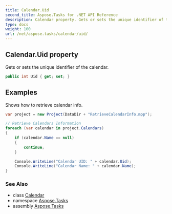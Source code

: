 ```yaml
---
title: Calendar.Uid
second_title: Aspose.Tasks for .NET API Reference
description: Calendar property. Gets or sets the unique identifier of the calendar
type: docs
weight: 100
url: /net/aspose.tasks/calendar/uid/
---
```

## Calendar.Uid property

Gets or sets the unique identifier of the calendar.

```csharp
public int Uid { get; set; }
```

## Examples

Shows how to retrieve calendar info.

```csharp
var project = new Project(DataDir + "RetrieveCalendarInfo.mpp");

// Retrieve Calendars Information
foreach (var calendar in project.Calendars)
{
    if (calendar.Name == null)
    {
        continue;
    }

    Console.WriteLine("Calendar UID: " + calendar.Uid);
    Console.WriteLine("Calendar Name: " + calendar.Name);
}
```

### See Also

* class [Calendar](../)
* namespace [Aspose.Tasks](../../calendar/)
* assembly [Aspose.Tasks](../../../)


